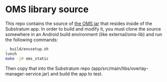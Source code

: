# OMS library source

This repo contains the source of [the OMS jar](https://github.com/substratum/substratum/blob/dev/app/src/main/libs/overlay-manager-service.jar) that resides inside of the Substratum app. In order to build and modify it, you must clone the source somewhere in an Android build environment (like external/oms-lib) and run the following commands:

```bash
. build/envsetup.sh
lunch
make -j# oms_static
```

Then copy that into the Substratum repo (app/src/main/libs/overlay-manager-service.jar) and build the app to test.
